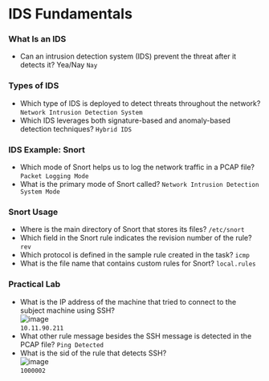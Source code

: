 # IDS Fundamentals

### What Is an IDS
- Can an intrusion detection system (IDS) prevent the threat after it detects it? Yea/Nay `Nay`

### Types of IDS 
- Which type of IDS is deployed to detect threats throughout the network? `Network Intrusion Detection System`
- Which IDS leverages both signature-based and anomaly-based detection techniques? `Hybrid IDS`

### IDS Example: Snort
- Which mode of Snort helps us to log the network traffic in a PCAP file? `Packet Logging Mode`
- What is the primary mode of Snort called? `Network Intrusion Detection System Mode`

### Snort Usage
- Where is the main directory of Snort that stores its files? `/etc/snort`
- Which field in the Snort rule indicates the revision number of the rule? `rev`
- Which protocol is defined in the sample rule created in the task? `icmp`
- What is the file name that contains custom rules for Snort? `local.rules`

### Practical Lab
- What is the IP address of the machine that tried to connect to the subject machine using SSH?<br />
![image](https://github.com/user-attachments/assets/50dbca12-2657-4669-b285-d0464bc99301)<br />
`10.11.90.211`
- What other rule message besides the SSH message is detected in the PCAP file? `Ping Detected`
- What is the sid of the rule that detects SSH?<br />
![image](https://github.com/user-attachments/assets/04ac079b-e4fa-4b5a-a0cf-845563bc5528)<br />
`1000002`
